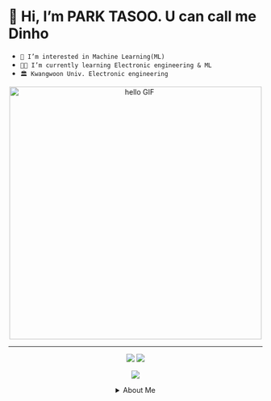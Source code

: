 # 👋 Hi, I’m PARK TASOO. U can call me Dinho
- `👀 I’m interested in Machine Learning(ML)`
- `👨‍🎓 I’m currently learning Electronic engineering & ML`
- `🏛 Kwangwoon Univ. Electronic engineering`
  
<div align="center">
    <img width="500px" alt="hello GIF" src="https://mblogthumb-phinf.pstatic.net/MjAxODA5MzBfMTYx/MDAxNTM4MjMzMzc5MzU1.bF8trveQwRnofI2grXEFyBPMm_Yt5TjO1koGyOvqjc8g.jfS239QyXMe2q4G7J-qSva6M2z3zfcg0nBNdJt9OjJEg.GIF.copymach/i15988193227.gif?type=w800">
</div>


*******

<p align="center">
  <img src="https://github-readme-stats.vercel.app/api?username=dinhoitt">
  <img src="https://github-readme-stats.vercel.app/api/top-langs/?username=dinhoitt&layout=compact">
</p>

<p align="center">
  <img src="https://hits.seeyoufarm.com/api/count/incr/badge.svg?url=https%3A%2F%2Fgithub.com%2Fdinhoitt&count_bg=%237BDED7&title_bg=%23555555&icon=github.svg&icon_color=%23F6F6F6&title=hits&edge_flat=false">
</p>



<details align="center">
<summary>About Me </summary>
<span>
  <a href="https://www.instagram.com/dinho_itt/">
    <img src="https://img.shields.io/badge/Instagram-ff69b4?style=plastic&logo=Instagram&logoColor=white"/>
  </a>
  <a href="https://dinhoitt.github.io">
    <img src="https://img.shields.io/badge/GitHub Blog-red?style=plastic&logo=GitHub Sponsors&logoColor=white"/>
  </a>
  <a href="https://soundcloud.com/dinho-itt">
    <img src="https://img.shields.io/badge/Soundcloud-FF3300?style=plastic&logo=Soundcloud&logoColor=white"/>
  </a>
</span>

<p align="center">
  <img src="https://dinhoitt.github.io/assets/profile.jpg">
</p>

</details>
